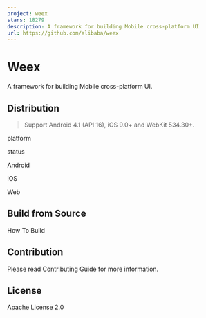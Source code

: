 ```yaml
---
project: weex
stars: 18279
description: A framework for building Mobile cross-platform UI
url: https://github.com/alibaba/weex
---
```


Weex
====

A framework for building Mobile cross-platform UI.

Distribution
------------

> Support Android 4.1 (API 16), iOS 9.0+ and WebKit 534.30+.

platform

status

Android

iOS

Web

Build from Source
-----------------

How To Build

Contribution
------------

Please read Contributing Guide for more information.

License
-------

Apache License 2.0
